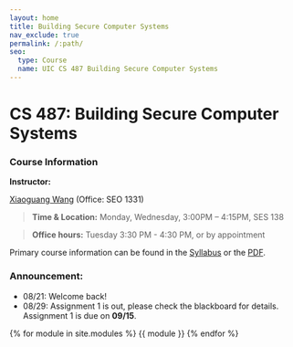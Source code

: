 ```yaml
---
layout: home
title: Building Secure Computer Systems
nav_exclude: true
permalink: /:path/
seo:
  type: Course
  name: UIC CS 487 Building Secure Computer Systems
---
```


# CS 487: Building Secure Computer Systems

### Course Information
**Instructor:**

[Xiaoguang Wang](https://xiaoguang.wang/) (Office: SEO 1331)

> **Time & Location:**	Monday, Wednesday, 3:00PM – 4:15PM, SES 138

> **Office hours:** Tuesday 3:30 PM - 4:30 PM, or by appointment

<!--
The link to this webpage is [https://sysec-uic.github.io/cs487-f23](https://sysec-uic.github.io/cs487-f23).
-->

Primary course information can be found in the [Syllabus](https://sysec-uic.github.io/cs487-f23/syllabus/) or the [PDF](https://github.com/sysec-uic/cs487-f23/raw/main/files/CS487_Fall23_Syllabus.pdf).

### Announcement:
- 08/21: Welcome back!
- 08/29: Assignment 1 is out, please check the blackboard for details. Assignment 1 is due on **09/15**.

{% for module in site.modules %}
{{ module }}
{% endfor %}
